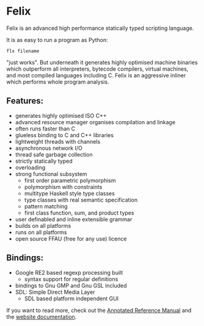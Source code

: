 
Felix
========

Felix is an advanced high performance statically typed scripting language.

It is as easy to run a program as Python:

```
flx filename
```

"just works". But underneath it generates highly optimised machine
binaries which outperform all interpreters, bytecode compilers,
virtual machines, and most compiled languages including C.
Felix is an aggressive inliner which performs whole program
analysis.

Features:
----------

- generates highly optimised ISO C++
- advanced resource manager organises compilation and linkage
- often runs faster than C
- glueless binding to C and C++ libraries
- lightweight threads with channels
- asynchronous network I/O
- thread safe garbage collection
- strictly statically typed
- overloading
- strong functional subsystem
  * first order parametric polymorphism
  * polymorphism with constraints
  * multitype Haskell style type classes
  * type classes with real semantic specification
  * pattern matching
  * first class function, sum, and product types
- user definabled and inline extensible grammar
- builds on all platforms
- runs on all platforms
- open source FFAU (free for any use) licence

Bindings:
-----------

- Google RE2 based regexp processing built
  * syntax support for regular definitions
- bindings to Gnu GMP and Gnu GSL included
- SDL: Simple Direct Media Layer
  * SDL based platform independent GUI 

If you want to read more, check out the [Annotated Reference Manual](https://github.com/felix-lang/felix/raw/master/docs/felix-ref.pdf) and the [website documentation](http://felix-lang.org/share/src/web/documentation.fdoc).

